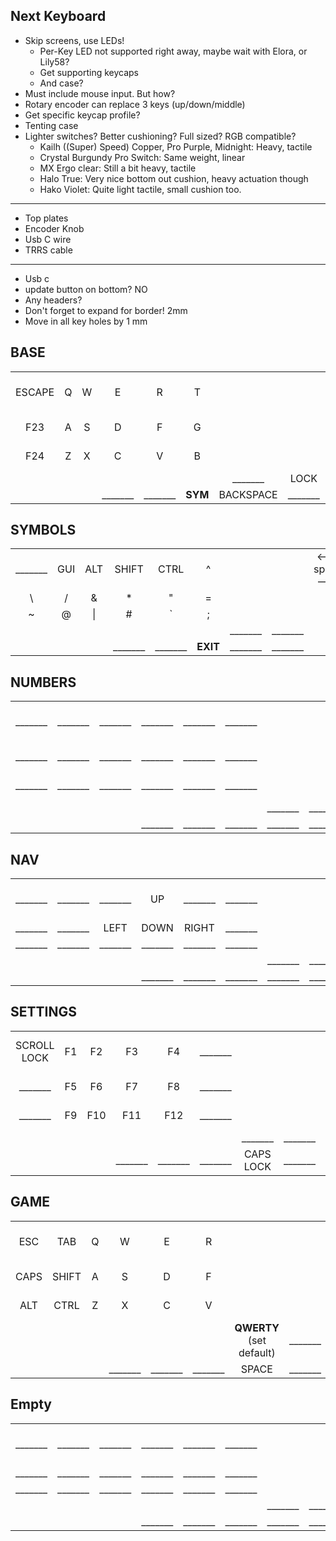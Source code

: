 ## Next Keyboard
* Skip screens, use LEDs!
  * Per-Key LED not supported right away, maybe wait with Elora, or Lily58?
  * Get supporting keycaps
  * And case?
* Must include mouse input. But how?
* Rotary encoder can replace 3 keys (up/down/middle)
* Get specific keycap profile?
* Tenting case
* Lighter switches? Better cushioning? Full sized? RGB compatible?
  * Kailh ((Super) Speed) Copper, Pro Purple, Midnight: Heavy, tactile
  * Crystal Burgundy Pro Switch: Same weight, linear
  * MX Ergo clear: Still a bit heavy, tactile
  * Halo True: Very nice bottom out cushion, heavy actuation though
  * Hako Violet: Quite light tactile, small cushion too.

----

* Top plates
* Encoder Knob
* Usb C wire
* TRRS cable

-----

* Usb c
* update button on bottom? NO
* Any headers?
* Don't forget to expand for border! 2mm
* Move in all key holes by 1 mm

## BASE
||||||||||||||||||
|:-:|:-:|:-:|:-:|:-:|:-:|:-:|:-:|:-:|:-:|:-:|:-:|:-:|:-:|:-:|:-:|:-:|
|ESCAPE|Q|W|E|R|T| | |<-- split -->| | |Y|U|I|O|P|DELETE| 
|F23|A|S|D|F|G| | | | | |H|J|K|L|:<br>'|ENTER|
|F24|Z|X|C|V|B| | || | |N|M|(<br>,|)<br>.|!<br>?|TAB|
| | | | | | |_______|LOCK| |_______|**LAYOUT**| | | | | | |
| | | |_______|_______|**SYM**|BACKSPACE|_______| |_______|SPACE|SHIFT|_______|**SETTINGS**| | | |  

## SYMBOLS
||||||||||||||||||
|:-:|:-:|:-:|:-:|:-:|:-:|:-:|:-:|:-:|:-:|:-:|:-:|:-:|:-:|:-:|:-:|:-:|
|_______|GUI|ALT|SHIFT|CTRL|^| | |<-- split -->| | |%|CTRL|SHIFT|ALT|GUI|_______|
|\\ |/|&|*|"|=| | | | | |$|-|{|<|[|_______|
|~|@|\||#|`|;| | || | |+|\_|}|>|]|_______|
| | | | | | |_______|_______| |_______|_______| | | | | | |
| | | |_______|_______|**EXIT**|_______|_______| |_______|**NUM**|**NAV**|_______|_______| | | |

## NUMBERS
||||||||||||||||||
|:-:|:-:|:-:|:-:|:-:|:-:|:-:|:-:|:-:|:-:|:-:|:-:|:-:|:-:|:-:|:-:|:-:|
|_______|_______|_______|_______|_______|_______| | |<-- split -->| | |%|7|8|9|-<br>,|_______|
|_______|_______|_______|_______|_______|_______| | | | | |$|4|5|6|:<br>.|_______|
|_______|_______|_______|_______|_______|_______| | || | |€|1|2|3|\_<br>0|_______|
| | | | | | |_______|_______| |_______|_______| | | | | | |
| | | |_______|_______|_______|_______|_______| |_______|_______|_______|_______|_______| | | |

## NAV
||||||||||||||||||
|:-:|:-:|:-:|:-:|:-:|:-:|:-:|:-:|:-:|:-:|:-:|:-:|:-:|:-:|:-:|:-:|:-:|
|_______|_______|_______|UP|_______|_______| | |<-- split -->| | |_______|CTRL|SHIFT|ALT|GUI|_______|
|_______|_______|LEFT|DOWN|RIGHT|_______| | | | | |_______|_______|_______|_______|_______|_______|
|_______|_______|_______|_______|_______|_______| | | | | |_______|_______|_______|_______|_______|_______|
| | | | | | |_______|_______| |_______|_______| | | | | | |
| | | |_______|_______|_______|_______|_______| |_______|_______|_______|_______|_______| | | |

## SETTINGS
||||||||||||||||||
|:-:|:-:|:-:|:-:|:-:|:-:|:-:|:-:|:-:|:-:|:-:|:-:|:-:|:-:|:-:|:-:|:-:|
|SCROLL LOCK|F1|F2|F3|F4|_______| | |<-- split -->| | |_______|VOLUME UP|NEXT TRACK|BRIGHTNESS UP|NKRO|INSERT|
|_______|F5|F6|F7|F8|_______| | | | | |_______|MUTE|PAUSE|PRINT SCREEN|PAGE UP|HOME|
|_______|F9|F10|F11|F12|_______| | || | |_______|VOLUME DOWN|PREVIOUS TRACK|BRIGHTNESS DOWN|PAGE DOWN|END|
| | | | | | |_______|_______| |_______|_______| | | | | | |
| | | |_______|_______|_______|CAPS LOCK|_______| |_______|_______|NUM LOCK|_______|_______| | | |

## GAME
||||||||||||||||||
|:-:|:-:|:-:|:-:|:-:|:-:|:-:|:-:|:-:|:-:|:-:|:-:|:-:|:-:|:-:|:-:|:-:|
|ESC|TAB|Q|W|E|R| | |<-- split -->| | |Y|U|I|O|P|BACKSPACE| 
|CAPS|SHIFT|A|S|D|F| | | | | |H|J|K|L|:<br>;|ENTER|
|ALT|CTRL|Z|X|C|V| | || | |N|M|<<br>,| ><br>.|?<br>/|_______|
| | | | | | |**QWERTY**<br>(set default)|_______| |_______|**LAYOUT**| | | | | | |
| | | |_______|_______|_______|SPACE|_______| |_______|SPACE|_______|_______|_______| | | |  


## Empty
||||||||||||||||||
|:-:|:-:|:-:|:-:|:-:|:-:|:-:|:-:|:-:|:-:|:-:|:-:|:-:|:-:|:-:|:-:|:-:|
|_______|_______|_______|_______|_______|_______| | |<-- split -->| | |_______|_______|_______|_______|_______|_______|
|_______|_______|_______|_______|_______|_______| | | | | |_______|_______|_______|_______|_______|_______|
|_______|_______|_______|_______|_______|_______| | || | |_______|_______|_______|_______|_______|_______|
| | | | | | |_______|_______| |_______|_______| | | | | | |
| | | |_______|_______|_______|_______|_______| |_______|_______|_______|_______|_______| | | |
